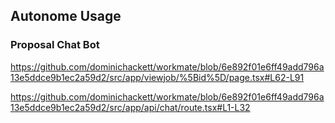 ## Autonome Usage

###  Proposal Chat Bot
https://github.com/dominichackett/workmate/blob/6e892f01e6ff49add796a13e5ddce9b1ec2a59d2/src/app/viewjob/%5Bid%5D/page.tsx#L62-L91

https://github.com/dominichackett/workmate/blob/6e892f01e6ff49add796a13e5ddce9b1ec2a59d2/src/app/api/chat/route.tsx#L1-L32

